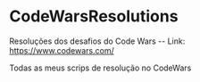 # CodeWarsResolutions
Resoluções dos desafios do Code Wars -- Link: https://www.codewars.com/

Todas as meus scrips de resolução no CodeWars
